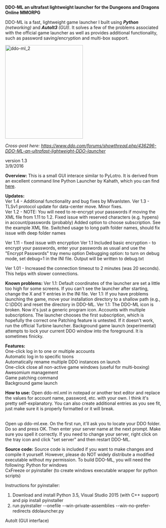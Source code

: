 <strong>DDO-ML an ultrafast lightweight launcher for the Dungeons and Dragons Online MMORPG</strong>

DDO-ML is a fast, lightweight game launcher I built using <em><strong>Python </strong>(networking)</em> and <em><strong>AutoIt3 </strong>(GUI)</em>.  It solves a few of the problems associated with the official game launcher as well as provides additional functionality, such as password saving/encryption and multi-box support.  

<a href="https://raw.githubusercontent.com/traversc/DDO-ML/master/ddo-ml_21.png"><img src="https://raw.githubusercontent.com/traversc/DDO-ML/master/ddo-ml_21.png" alt="ddo-ml_2" width="250" height="300" class="aligncenter size-medium wp-image-87" /></a>

<em>Cross-post here: https://www.ddo.com/forums/showthread.php/436296-DDO-ML-an-ultrafast-lightweight-DDO-launcher</em>

version 1.3<br>
3/9/2016

<b>Overview:</b>
This is a small GUI interace similar to PyLotro. It is derived from an excellent command line Python Launcher by Kahath, which you can find <a href="https://www.ddo.com/forums/showthread.php/382010-How-to-launch-DDO-from-command-line">here</a>.

<b>Updates:</b><br>
Ver 1.4 - Additional functionality and bug fixes by MIvanIsten.
Ver 1.3 - TLSv1 protocol update for data-center move.  Minor fixes.  
Ver 1.2 - NOTE: You will need to re-encrypt your passwords if moving the XML file from 1.11 to 1.2. 
Fixed issue with reserved characters (e.g. hypens) in account/passwords (probably)
Added option to choose subscription. See the example XML file.
Switched usage to long path folder names, should fix issue with deep folder names

Ver 1.11 - fixed issue with encryption
Ver 1.1
Included basic encryption - to encrypt your passwords, enter your passwords as usual and use the "Encrypt Passwords" tray menu option
Debugging option: to turn on debug mode, set debug=1 in the INI file. Output will be written to debug.txt

Ver 1.01 - Increased the connection timeout to 2 minutes (was 20 seconds). This helps with slower connections. 

<b>Known problems:</b>
Ver 1.1: Default coordinates of the launcher are set a little too high for some screens. If you can't see the launcher after starting, change the X and Y entries in the INI file.
Ver 1.1: If you have problems launching the game, move your installation directory to a shallow path (e.g., C:\DDO) and reset the directory in DDO-ML.
Ver 1.1: The DDO-ML icon is broken. Now it's just a generic program icon.
Accounts with multiple subscriptions. The launcher chooses the first subscription, which is hopefully the correct one
Patching feature is untested. If it doesn't work, run the official Turbine launcher.
Background game launch (experimental) attempts to lock your current DDO window into the foreground. It is sometimes finicky.


<b>Features:</b><br>
One-click log in to one or multiple accounts<br>
Automatic log in to specific toons<br>
Automatically rename multiple DDO instances on launch<br>
One-click close all non-active game windows (useful for multi-boxing)<br>
Awesomium management<br>
Game patching command<br>
Background game launch<br>


<b>How to use:</b>
Open ddo-ml.xml in notepad or another text editor and replace the values for account name, password, etc. with your own. I think it's pretty self-explanatory. You can also create additional entries as you see fit, just make sure it is properly formatted or it will break. <br><br>

Open up ddo-ml.exe. On the first run, it'll ask you to locate your DDO folder. Do so and press OK. Then enter your server name at the next prompt. Make sure you spell it correctly. If you need to change your server, right click on the tray icon and click "set server" and then restart DDO-ML. 

<b>Source code:</b>
Source code is included if you want to make changes and compile it yourself. However, please do NOT widely distribute a modified executable without my permission. To build DDO-ML, you will need the following:
Python for windows<br>
CxFreeze or pyinstaller (to create windows executable wrapper for python scripts)<br>

Instructions for pyinstaller:
1) Download and install Python 3.5, Visual Studio 2015 (with C++ support) and pip install pyinstaller
2) run pyinstaller --onefile --win-private-assemblies --win-no-prefer-redirects ddolauncher.py

AutoIt (GUI interface)<br>
